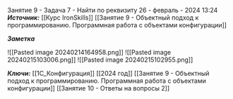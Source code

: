 
Занятие 9 - Задача 7 - Найти по реквизиту
 26 - февраль - 2024  13:24 
***Источник:***  [[Курс IronSkills]] [[Занятие 9 - Объектный подход к программированию. Программная работа с объектами конфигурации]]

***Заметка*** 

![[Pasted image 20240214164958.png]]
![[Pasted image 20240215103006.png]]
![[Pasted image 20240215102955.png]]



***Ключи:*** [[1С_Конфигурация]] [[2024 год]]  [[Занятие 9 - Объектный подход к программированию. Программная работа с объектами конфигурации]] [[Занятие 10 - Ответы на вопросы 2]]